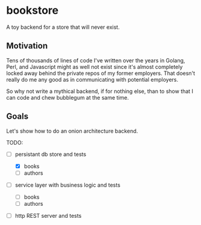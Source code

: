 # bookstore
A toy backend for a store that will never exist.

<a name="Motivation"></a>

## Motivation
Tens of thousands of lines of code I've written over the years in Golang, Perl, and Javascript might as well not exist since it's almost completely locked away behind the private repos of my former employers. That doesn't really do me any good as in communicating with potential employers.

So why not write a mythical backend, if for nothing else, than to show that I can code and chew bubblegum at the same time.

## Goals
Let's show how to do an onion architecture backend.

TODO:

- [ ] persistant db store and tests
  - [x] books
  - [ ] authors
- [ ] service layer with business logic and tests
  - [ ] books
  - [ ] authors
- [ ] http REST server and tests

